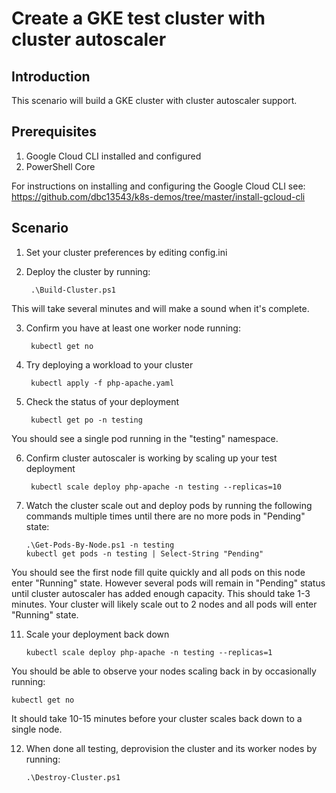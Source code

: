 # Create a GKE test cluster with cluster autoscaler

## Introduction
This scenario will build a GKE cluster with cluster autoscaler support.  

## Prerequisites
1. Google Cloud CLI installed and configured
2. PowerShell Core

For instructions on installing and configuring the Google Cloud CLI see:
https://github.com/dbc13543/k8s-demos/tree/master/install-gcloud-cli

## Scenario

1. Set your cluster preferences by editing config.ini
2. Deploy the cluster by running:

        .\Build-Cluster.ps1

This will take several minutes and will make a sound when it's complete.

3. Confirm you have at least one worker node running:

        kubectl get no

4. Try deploying a workload to your cluster

        kubectl apply -f php-apache.yaml

5. Check the status of your deployment

        kubectl get po -n testing

You should see a single pod running in the "testing" namespace.

6. Confirm cluster autoscaler is working by scaling up your test deployment

        kubectl scale deploy php-apache -n testing --replicas=10

10. Watch the cluster scale out and deploy pods by running the following commands multiple times until there are no more pods in "Pending" state:

        .\Get-Pods-By-Node.ps1 -n testing
        kubectl get pods -n testing | Select-String "Pending"

You should see the first node fill quite quickly and all pods on this node enter "Running" state.  However several pods will remain in "Pending" status until cluster autoscaler has added enough capacity.  This should take 1-3 minutes.  Your cluster will likely scale out to 2 nodes and all pods will enter "Running" state. 

11. Scale your deployment back down 

        kubectl scale deploy php-apache -n testing --replicas=1

You should be able to observe your nodes scaling back in by occasionally running:

    kubectl get no

It should take 10-15 minutes before your cluster scales back down to a single node.

12. When done all testing, deprovision the cluster and its worker nodes by running:

        .\Destroy-Cluster.ps1
